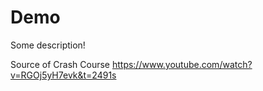 # Demo

Some description!

Source of Crash Course https://www.youtube.com/watch?v=RGOj5yH7evk&t=2491s
